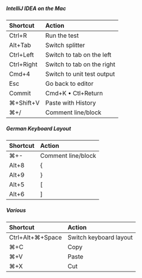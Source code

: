 ##### IntelliJ IDEA on the Mac

| Shortcut   | Action      |
|:-----------|:------------|
| Ctrl+R     | Run the test
| Alt+Tab		 | Switch splitter
| Ctrl+Left  | Switch to tab on the left		
| Ctrl+Right | Switch to tab on the right
| Cmd+4		   | Switch to unit test output
| Esc			   | Go back to editor
| Commit		 | Cmd+K • Ctl+Return
| ⌘+Shift+V | Paste with History
| ⌘+/      | Comment line/block

##### German Keyboard Layout

| Shortcut   | Action      |
|:-----------|:------------|
| ⌘+-      | Comment line/block
| Alt+8      | {
| Alt+9      | }
| Alt+5      | [
| Alt+6      | ]

##### Various

| Shortcut   | Action      |
|:-----------|:------------|
| Ctrl+Alt+⌘+Space |	Switch keyboard layout
| ⌘+C | Copy
| ⌘+V | Paste
| ⌘+X | Cut


